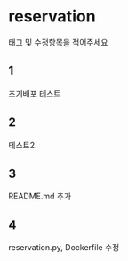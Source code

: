 # reservation

태그 및 수정항목을 적어주세요

## 1

초기배포 테스트

## 2

테스트2.

## 3

README.md 추가

## 4

reservation.py, Dockerfile 수정
